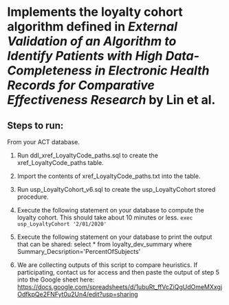 # Implements the loyalty cohort algorithm defined in *External Validation of an Algorithm to Identify Patients with High Data-Completeness in Electronic Health Records for Comparative Effectiveness Research* by Lin et al.

## Steps to run:

From your ACT database.

1) Run ddl_xref_LoyaltyCode_paths.sql to create the xref_LoyaltyCode_paths table.
2) Import the contents of xref_LoyaltyCode_paths.txt into the table.
3) Run usp_LoyaltyCohort_v6.sql to create the usp_LoyaltyCohort stored procedure.
4) Execute the following statement on your database to compute the loyalty cohort. This should take about 10 minutes or less.
		 `exec usp_LoyaltyCohort '2/01/2020' `
5) Execute the following statement on your database to print the output that can be shared:
	select * from loyalty_dev_summary where Summary_Decsription='PercentOfSubjects'

6) We are collecting outputs of this script to compare heuristics. If participating, contact us for access and then paste the output of step 5 into the Google sheet here:
https://docs.google.com/spreadsheets/d/1ubuRt_ffVcZiQgUdOmeMXxgjOdfkpQe2FNFyt0u2Un4/edit?usp=sharing
